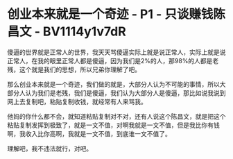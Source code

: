 # 创业本来就是一个奇迹 - P1 - 只谈赚钱陈昌文 - BV1114y1v7dR

傻逼的世界就是正常人的世界，我天天骂傻逼实际上就是说正常人，实际上就是说正常人，在我的眼里正常人都是傻逼，因为我们是2%的人，那98%的人都是老残，这个就是我们的思想，所以兄弟你理解了吧。

那么创业本来就是一个奇迹，我们做的就是，大部分人认为不可能的事情，所以大部分人认为我们是老残，我们是傻逼，我们认为大部分人是傻逼，那比如说我说到网上去复制吧，粘贴复制收钱，就经常有人来骂我。

他妈的你什么都不会，就知道粘贴复制对不对，还有人说这个陈昌文，就是把这个粘贴复制发挥到极致了，就是一文不值，对啊我就是一文不值，但是我比你有钱啊，我收入比你高啊，我就是一文不值，到底谁一文不值了。

理解吧，我不违法就行，对吧。
